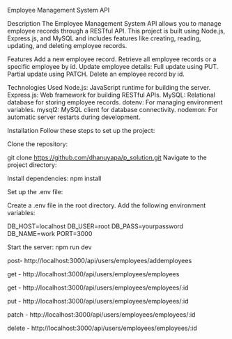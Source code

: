 Employee Management System API

Description
The Employee Management System API allows you to manage employee records through a RESTful API. This project is built using Node.js, Express.js, and MySQL and includes features like creating, reading, updating, and deleting employee records.

Features
Add a new employee record.
Retrieve all employee records or a specific employee by id.
Update employee details:
Full update using PUT.
Partial update using PATCH.
Delete an employee record by id.


Technologies Used
Node.js: JavaScript runtime for building the server.
Express.js: Web framework for building RESTful APIs.
MySQL: Relational database for storing employee records.
dotenv: For managing environment variables.
mysql2: MySQL client for database connectivity.
nodemon: For automatic server restarts during development.


Installation
Follow these steps to set up the project:

Clone the repository:

git clone https://github.com/dhanuyapa/p_solution.git
Navigate to the project directory:


Install dependencies:
npm install

Set up the .env file:

Create a .env file in the root directory.
Add the following environment variables:

DB_HOST=localhost
DB_USER=root
DB_PASS=yourpassword
DB_NAME=work
PORT=3000


Start the server:
npm run dev

post- http://localhost:3000/api/users/employees/addemployees

get - http://localhost:3000/api/users/employees/employees

get - http://localhost:3000/api/users/employees/employees/:id

put  - http://localhost:3000/api/users/employees/employees/:id

patch -  http://localhost:3000/api/users/employees/employees/:id

delete -  http://localhost:3000/api/users/employees/employees/:id